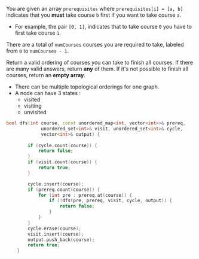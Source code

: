 You are given an array `prerequisites` where `prerequisites[i] = [a, b]` indicates that you **must** take course `b` first if you want to take course `a`.

- For example, the pair `[0, 1]`, indicates that to take course `0` you have to first take course `1`.

There are a total of `numCourses` courses you are required to take, labeled from `0` to `numCourses - 1`.

Return a valid ordering of courses you can take to finish all courses. If there are many valid answers, return **any** of them. If it's not possible to finish all courses, return an **empty array**.


- There can be multiple topological orderings for one graph.
- A node can have 3 states :
	- visited
	- visiting
	- unvisited
```cpp
bool dfs(int course, const unordered_map<int, vector<int>>& prereq,
             unordered_set<int>& visit, unordered_set<int>& cycle, 
             vector<int>& output) {
                
        if (cycle.count(course)) {
            return false;
        }
        if (visit.count(course)) {
            return true;
        }

        cycle.insert(course);
        if (prereq.count(course)) {
            for (int pre : prereq.at(course)) {
                if (!dfs(pre, prereq, visit, cycle, output)) {
                    return false;
                }
            }
        }
        cycle.erase(course);
        visit.insert(course);
        output.push_back(course);
        return true;
    }
```
